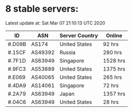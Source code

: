 # 8 stable servers:

Latest update at: Sat Mar 07 21:10:13 UTC 2020

| ID | ASN | Server Country | Online |
| -- | --- | -------------- | ------ |
| #.D09B | AS174 | United States | 92 hrs |
| #.15CF | AS49392 | Russia | 280 hrs |
| #.7F1D | AS63949 | Singapore | 1528 hrs |
| #.9FC3 | AS53889 | United States | 1375 hrs |
| #.E069 | AS40065 | United States | 265 hrs |
| #.4DA9 | AS14061 | Singapore | 72 hrs |
| #.2A79 | AS63949 | Japan | 1357 hrs |
| #.04C6 | AS63949 | United States | 28 hrs |

